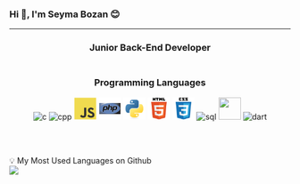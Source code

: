 ### Hi 👋, I'm Seyma Bozan 😊
<hr>
<h3 align="center"><b>Junior Back-End Developer</b></h3>

<h3 align="center"><br>Programming Languages</h3>

<p align="center">
<img src="https://raw.githubusercontent.com/jmnote/z-icons/master/svg/c.svg" alt="c" width="40" height="40"/>
<img src="https://raw.githubusercontent.com/jmnote/z-icons/master/svg/cpp.svg" alt="cpp" width="40" height="40"/>
<img src="https://raw.githubusercontent.com/devicons/devicon/master/icons/javascript/javascript-original.svg" alt="javascript" width="40" height="40"/>
<img src="https://raw.githubusercontent.com/devicons/devicon/master/icons/php/php-original.svg" alt="php" width="40" height="40"/>
<img src="https://raw.githubusercontent.com/devicons/devicon/master/icons/python/python-original.svg" alt="python" width="40" height="40"/>
<img src="https://raw.githubusercontent.com/devicons/devicon/master/icons/html5/html5-original-wordmark.svg" alt="html5" width="40" height="40"/>
<img src="https://raw.githubusercontent.com/devicons/devicon/master/icons/css3/css3-original-wordmark.svg" alt="css" width="40" height="40"/>
<img src="https://www.svgrepo.com/show/303229/microsoft-sql-server-logo.svg" alt="sql" width="40" height="40"/>
<img src="https://raw.githubusercontent.com/hussainweb/hussainweb/main/icons/flutter.png" width="40" height="40"/>
<img src="https://raw.githubusercontent.com/hussainweb/hussainweb/main/icons/dartlang.png" alt="dart" width="40" height="40"/>
</p>

<br><br>
  
:bulb: My Most Used Languages on Github <br>
<img src="https://github-readme-stats.vercel.app/api/top-langs/?username=seymabozan&layout=compact" >

